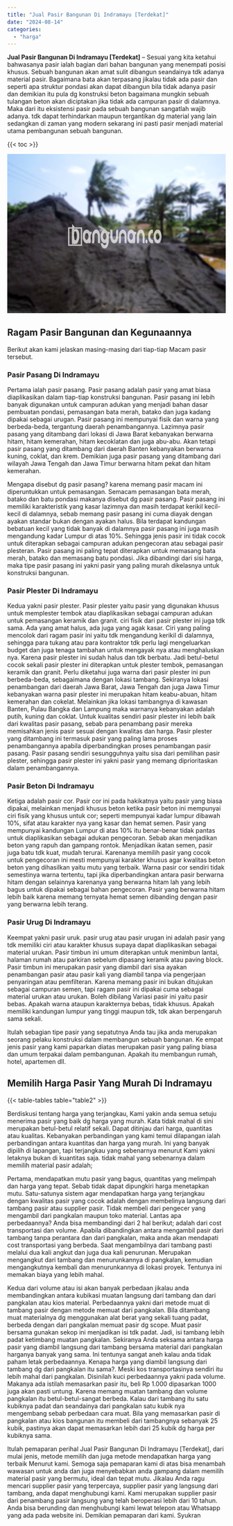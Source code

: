 ```yaml
---
title: "Jual Pasir Bangunan Di Indramayu [Terdekat]"
date: "2024-08-14"
categories: 
  - "harga"
---
```


**Jual Pasir Bangunan Di Indramayu \[Terdekat\]** – Sesuai yang kita ketahui bahwasanya pasir ialah bagian dari bahan bangunan yang menempati posisi khusus. Sebuah bangunan akan amat sulit dibangun seandainya tdk adanya material pasir. Bagaimana bata akan terpasang jikalau tidak ada pasir dan seperti apa struktur pondasi akan dapat dibangun bila tidak adanya pasir dan demikian itu pula dg konstruksi beton bagaimana mungkin sebuah tulangan beton akan diciptakan jika tidak ada campuran pasir di dalamnya. Maka dari itu eksistensi pasir pada sebuah bangunan sangatlah wajib adanya. tdk dapat terhindarkan maupun tergantikan dg material yang lain sedangkan di zaman yang modern sekarang ini pasti pasir menjadi material utama pembangunan sebuah bangunan.

{{< toc >}}

![Jual Pasir Bangunan Di Indramayu [Terdekat]](/images/jual-pasir-bangunan-72.png)

## Ragam Pasir Bangunan dan Kegunaannya

Berikut akan kami jelaskan masing-masing dari tiap-tiap Macam pasir tersebut.

### Pasir Pasang Di Indramayu

Pertama ialah pasir pasang. Pasir pasang adalah pasir yang amat biasa diaplikasikan dalam tiap-tiap konstruksi bangunan. Pasir pasang ini lebih banyak digunakan untuk campuran adukan yang menjadi bahan dasar pembuatan pondasi, pemasangan bata merah, batako dan juga kadang dipakai sebagai urugan. Pasir pasang ini mempunyai fisik dan warna yang berbeda-beda, tergantung daerah penambangannya. Lazimnya pasir pasang yang ditambang dari lokasi di Jawa Barat kebanyakan berwarna hitam, hitam kemerahan, hitam kecoklatan dan juga abu-abu. Akan tetapi pasir pasang yang ditambang dari daerah Banten kebanyakan berwarna kuning, coklat, dan krem. Demikian juga pasir pasang yang ditambang dari wilayah Jawa Tengah dan Jawa Timur berwarna hitam pekat dan hitam kemerahan.

Mengapa disebut dg pasir pasang? karena memang pasir macam ini diperuntukkan untuk pemasangan. Semacam pemasangan bata merah, batako dan batu pondasi makanya disebut dg pasir pasang. Pasir pasang ini memiliki karakteristik yang kasar lazimnya dan masih terdapat kerikil kecil-kecil di dalamnya, sebab memang pasir pasang ini cuma diayak dengan ayakan standar bukan dengan ayakan halus. Bila terdapat kandungan bebatuan kecil yang tidak banyak di dalamnya pasir pasang ini juga masih mengandung kadar Lumpur di atas 10%. Sehingga jenis pasir ini tidak cocok untuk diterapkan sebagai campuran adukan pengecoran atau sebagai pasir plesteran. Pasir pasang ini paling tepat diterapkan untuk memasang bata merah, batako dan memasang batu pondasi. Jika dibandingi dari sisi harga, maka tipe pasir pasang ini yakni pasir yang paling murah dikelasnya untuk konstruksi bangunan.

### Pasir Plester Di Indramayu

Kedua yakni pasir plester. Pasir plester yaitu pasir yang digunakan khusus untuk memplester tembok atau diaplikasikan sebagai campuran adukan untuk pemasangan keramik dan granit. ciri fisik dari pasir plester ini juga tdk sama. Ada yang amat halus, ada juga yang agak kasar. Ciri yang paling mencolok dari ragam pasir ini yaitu tdk mengandung kerikil di dalamnya, sehingga para tukang atau para kontraktor tdk perlu lagi mengeluarkan budget dan juga tenaga tambahan untuk mengayak nya atau menghaluskan nya. Karena pasir plester ini sudah halus dan tdk berbatu. Jadi betul-betul cocok sekali pasir plester ini diterapkan untuk plester tembok, pemasangan keramik dan granit. Perlu diketahui juga warna dari pasir plester ini pun berbeda-beda, sebagaimana dengan lokasi tambang. Sekiranya lokasi penambangan dari daerah Jawa Barat, Jawa Tengah dan juga Jawa Timur kebanyakan warna pasir plester ini merupakan hitam keabu-abuan, hitam kemerahan dan cokelat. Melainkan jika lokasi tambangnya di kawasan Banten, Pulau Bangka dan Lampung maka warnanya kebanyakan adalah putih, kuning dan coklat. Untuk kualitas sendiri pasir plester ini lebih baik dari kwalitas pasir pasang, sebab para penambang pasir mereka memisahkan jenis pasir sesuai dengan kwalitas dan harga. Pasir plester yang ditambang ini termasuk pasir yang paling lama proses penambangannya apabila diperbandingkan proses penambangan pasir pasang. Pasir pasang sendiri sesungguhnya yaitu sisa dari pemilihan pasir plester, sehingga pasir plester ini yakni pasir yang memang diprioritaskan dalam penambangannya.

### Pasir Beton Di Indramayu

Ketiga adalah pasir cor. Pasir cor ini pada hakikatnya yaitu pasir yang biasa dipakai, melainkan menjadi khusus beton ketika pasir beton ini mempunyai ciri fisik yang khusus untuk cor; seperti mempunyai kadar lumpur dibawah 10%, sifat atau karakter nya yang kasar dan hemat semen. Pasir yang mempunyai kandungan Lumpur di atas 10% itu benar-benar tidak pantas untuk diaplikasikan sebagai adukan pengecoran. Sebab akan menjadikan beton yang rapuh dan gampang rontok. Menjadikan ikatan semen, pasir juga batu tdk kuat, mudah terurai. Karenanya memilih pasir yang cocok untuk pengecoran ini mesti mempunyai karakter khusus agar kwalitas beton beton yang dihasilkan yaitu mutu yang terbaik. Warna pasir cor sendiri tidak semestinya warna tertentu, tapi jika diperbandingkan antara pasir berwarna hitam dengan selainnya karenanya yang berwarna hitam lah yang lebih bagus untuk dipakai sebagai bahan pengecoran. Pasir yang berwarna hitam lebih baik karena memang ternyata hemat semen dibanding dengan pasir yang berwarna lebih terang.

### Pasir Urug Di Indramayu

Keempat yakni pasir uruk. pasir urug atau pasir urugan ini adalah pasir yang tdk memiliki ciri atau karakter khusus supaya dapat diaplikasikan sebagai material urukan. Pasir timbun ini umum diterapkan untuk menimbun lantai, halaman rumah atau parkiran sebelum dipasang keramik atau paving block. Pasir timbun ini merupakan pasir yang diambil dari sisa ayakan penambangan pasir atau pasir kali yang diambil tanpa via pengerjaan penyaringan atau pemfilteran. Karena memang pasir ini bukan ditujukan sebagai campuran semen, tapi ragam pasir ini dipakai cuma sebagai material urukan atau urukan. Boleh dibilang Variasi pasir ini yaitu pasir bebas. Apakah warna ataupun karakternya bebas, tidak khusus. Apakah memiliki kandungan lumpur yang tinggi maupun tdk, tdk akan berpengaruh sama sekali.

Itulah sebagian tipe pasir yang sepatutnya Anda tau jika anda merupakan seorang pelaku konstruksi dalam membangun sebuah bangunan. Ke empat jenis pasir yang kami paparkan diatas merupakan pasir yang paling biasa dan umum terpakai dalam pembangunan. Apakah itu membangun rumah, hotel, apartemen dll.

## Memilih Harga Pasir Yang Murah Di Indramayu

{{< table-tables table="table2" >}}

Berdiskusi tentang harga yang terjangkau, Kami yakin anda semua setuju menerima pasir yang baik dg harga yang murah. Kata tidak mahal di sini merupakan betul-betul relatif sekali. Dapat ditinjau dari harga, quantitas atau kualitas. Kebanyakan perbandingan yang kami temui dilapangan ialah perbandingan antara kuantitas dan harga yang murah. Ini yang banyak dipilih di lapangan, tapi terjangkau yang sebenarnya menurut Kami yakni letaknya bukan di kuantitas saja. tidak mahal yang sebenarnya dalam memilih material pasir adalah;

Pertama, mendapatkan mutu pasir yang bagus, quantitas yang melimpah dan harga yang tepat. Sebab tidak dapat dipungkiri harga menetapkan mutu. Satu-satunya sistem agar mendapatkan harga yang terjangkau dengan kwalitas pasir yang cocok adalah dengan membelinya langsung dari tambang pasir atau supplier pasir. Tidak membeli dari pengecer yang mengambil dari pangkalan maupun toko material. Lantas apa perbedaannya? Anda bisa membandingi dari 2 hal berikut; adalah dari cost transportasi dan volume. Apabila dibandingkan antara mengambil pasir dari tambang tanpa perantara dan dari pangkalan, maka anda akan mendapati cost transportasi yang berbeda. Saat mengambilnya dari tambang pasti melalui dua kali angkut dan juga dua kali penurunan. Merupakan mengangkut dari tambang dan menurunkannya di pangkalan, kemudian mengangkutnya kembali dan menurunkannya di lokasi proyek. Tentunya ini memakan biaya yang lebih mahal.

Kedua dari volume atau isi akan banyak perbedaan jikalau anda membandingkan antara kubikasi muatan langsung dari tambang dan dari pangkalan atau kios material. Perbedaannya yakni dari metode muat di tambang pasir dengan metode memuat dari pangkalan. Bila ditambang muat materialnya dg menggunakan alat berat yang sekali tuang padat, berbeda dengan dari pangkalan memuat pasir dg scope. Muat pasir bersama gunakan sekop ini menjadikan isi tdk padat. Jadi, isi tambang lebih padat ketimbang muatan pangkalan. Sekiranya Anda seksama antara harga pasir yang diambil langsung dari tambang bersama material dari pangkalan harganya banyak yang sama. Ini tentunya sangat aneh kalau anda tidak paham letak perbedaannya. Kenapa harga yang diambil langsung dari tambang dg dari pangkalan itu sama?. Meski kos transportasinya sendiri itu lebih mahal dari pangkalan. Disinilah kuci perbedaannya yakni pada volume. Makanya ada istilah memasarkan pasir itu, beli Rp 1.000 dipasarkan 1000 juga akan pasti untung. Karena memang muatan tambang dan volume pangkalan itu betul-betul-sangat berbeda. Kalau dari tambang itu satu kubiknya padat dan seandainya dari pangkalan satu kubik nya mengembang sebab perbedaan cara muat. Bila yang memasarkan pasir di pangkalan atau kios bangunan itu membeli dari tambangnya sebanyak 25 kubik, pastinya akan dapat memasarkan lebih dari 25 kubik dg harga per kubiknya sama.

Itulah pemaparan perihal Jual Pasir Bangunan Di Indramayu \[Terdekat\], dari mulai jenis, metode memilih dan juga metode mendapatkan harga yang terbaik Menurut kami. Semoga saja pemaparan kami di atas bisa menambah wawasan untuk anda dan juga menyebabkan anda gampang dalam memilih material pasir yang bermutu, ideal dan tepat mutu. Jikalau Anda ragu mencari supplier pasir yang terpercaya, supplier pasir yang langsung dari tambang, anda dapat menghubungi kami. Kami merupakan supplier pasir dari penambang pasir langsung yang telah beroperasi lebih dari 10 tahun. Anda bisa berunding dan menghubungi kami lewat telepon atau Whatsapp yang ada pada website ini. Demikian pemaparan dari kami. Syukran
